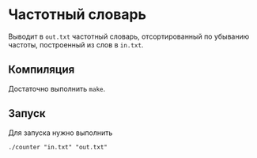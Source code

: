 # Частотный словарь
Выводит в `out.txt` частотный словарь, отсортированный по убыванию частоты, построенный из слов в `in.txt`.

## Компиляция
Достаточно выполнить `make`.

## Запуск
Для запуска нужно выполнить

	./counter "in.txt" "out.txt"

